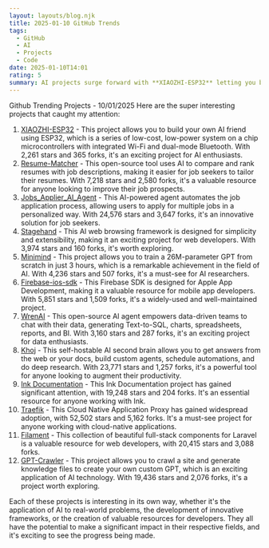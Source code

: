 ```yaml
---
layout: layouts/blog.njk
title: 2025-01-10 GitHub Trends
tags:
  - GitHub
  - AI
  - Projects
  - Code
date: 2025-01-10T14:01
rating: 5
summary: AI projects surge forward with **XIAOZHI-ESP32** letting you build your own AI friend, **Resume-Matcher** using AI to improve resumes, and **Jobs_Applier_AI_Agent** automating job applications, while **Stagehand** and **Minimind** push the boundaries of web browsing and AI research, and **Firebase-ios-sdk**, **WrenAI**, **Khoj**, **Ink Documentation**, **Traefik**, **Filament**, and **GPT-Crawler** provide valuable tools and resources for developers, each making a significant impact in their field, driving innovation and progress.
---
```

Github Trending Projects - 10/01/2025
Here are the super interesting projects that caught my attention:

1. [XIAOZHI-ESP32](https://github.com/78/xiaozhi-esp32 "Build your own AI friend") - This project allows you to build your own AI friend using ESP32, which is a series of low-cost, low-power system on a chip microcontrollers with integrated Wi-Fi and dual-mode Bluetooth. With 2,261 stars and 365 forks, it's an exciting project for AI enthusiasts.
2. [Resume-Matcher](https://github.com/srbhr/Resume-Matcher "Resume Matcher is an open source, free tool to improve your resume") - This open-source tool uses AI to compare and rank resumes with job descriptions, making it easier for job seekers to tailor their resumes. With 7,218 stars and 2,580 forks, it's a valuable resource for anyone looking to improve their job prospects.
3. [Jobs_Applier_AI_Agent](https://github.com/feder-cr/Jobs_Applier_AI_Agent "Auto_Jobs_Applier_AI_Agent aims to easy job hunt process") - This AI-powered agent automates the job application process, allowing users to apply for multiple jobs in a personalized way. With 24,576 stars and 3,647 forks, it's an innovative solution for job seekers.
4. [Stagehand](https://github.com/browserbase/stagehand "An AI web browsing framework focused on simplicity and extensibility") - This AI web browsing framework is designed for simplicity and extensibility, making it an exciting project for web developers. With 3,974 stars and 160 forks, it's worth exploring.
5. [Minimind](https://github.com/jingyaogong/minimind "Train a 26M-parameter GPT from scratch in just 3 hours") - This project allows you to train a 26M-parameter GPT from scratch in just 3 hours, which is a remarkable achievement in the field of AI. With 4,236 stars and 507 forks, it's a must-see for AI researchers.
6. [Firebase-ios-sdk](https://github.com/firebase/firebase-ios-sdk "Firebase SDK for Apple App Development") - This Firebase SDK is designed for Apple App Development, making it a valuable resource for mobile app developers. With 5,851 stars and 1,509 forks, it's a widely-used and well-maintained project.
7. [WrenAI](https://github.com/Canner/WrenAI "Open-source AI Agent that empowers data-driven teams") - This open-source AI agent empowers data-driven teams to chat with their data, generating Text-to-SQL, charts, spreadsheets, reports, and BI. With 3,160 stars and 287 forks, it's an exciting project for data enthusiasts.
8. [Khoj](https://github.com/khoj-ai/khoj "Your AI second brain. Self-hostable") - This self-hostable AI second brain allows you to get answers from the web or your docs, build custom agents, schedule automations, and do deep research. With 23,771 stars and 1,257 forks, it's a powerful tool for anyone looking to augment their productivity.
9. [Ink Documentation](https://github.com/inkonchain/docs "Ink Documentation") - This Ink Documentation project has gained significant attention, with 19,248 stars and 204 forks. It's an essential resource for anyone working with Ink.
10. [Traefik](https://github.com/traefik/traefik "The Cloud Native Application Proxy") - This Cloud Native Application Proxy has gained widespread adoption, with 52,502 stars and 5,162 forks. It's a must-see project for anyone working with cloud-native applications.
11. [Filament](https://github.com/filamentphp/filament "A collection of beautiful full-stack components for Laravel") - This collection of beautiful full-stack components for Laravel is a valuable resource for web developers, with 20,415 stars and 3,088 forks.
12. [GPT-Crawler](https://github.com/BuilderIO/gpt-crawler "Crawl a site to generate knowledge files to create your own custom GPT") - This project allows you to crawl a site and generate knowledge files to create your own custom GPT, which is an exciting application of AI technology. With 19,436 stars and 2,076 forks, it's a project worth exploring.

Each of these projects is interesting in its own way, whether it's the application of AI to real-world problems, the development of innovative frameworks, or the creation of valuable resources for developers. They all have the potential to make a significant impact in their respective fields, and it's exciting to see the progress being made.



